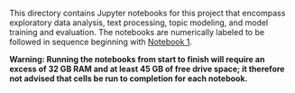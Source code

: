 This directory contains Jupyter notebooks for this project that encompass exploratory data analysis, text processing, topic modeling, and model training and evaluation. The notebooks are numerically labeled to be followed in sequence beginning with [Notebook 1](https://github.com/gd32/DSI_capstone/blob/master/notebooks/01_EDA_Reviews.ipynb).

**Warning: Running the notebooks from start to finish will require an excess of 32 GB RAM and at least 45 GB of free drive space; it therefore not advised that cells be run to completion for each notebook.**
